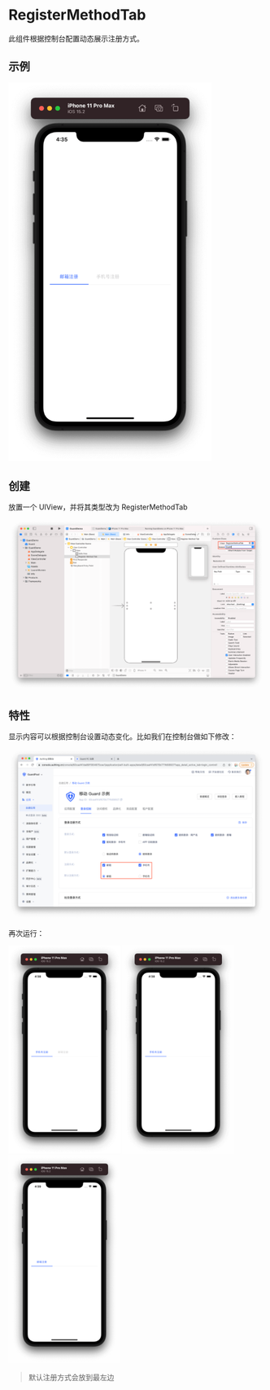 # RegisterMethodTab

<LastUpdated/>

此组件根据控制台配置动态展示注册方式。

## 示例

<img src="./../images/registermethodtab1.png" alt="drawing" width="400"/>

## 创建

放置一个 UIView，并将其类型改为 RegisterMethodTab

![](./../images/registermethodtab2.png)

## 特性

显示内容可以根据控制台设置动态变化。比如我们在控制台做如下修改：

![](./../images/registermethodtab3.png)

再次运行：

<img src="./../images/registermethodtab4.png" alt="drawing" width="220"/>
<img src="./../images/registermethodtab5.png" alt="drawing" width="220"/>
<img src="./../images/registermethodtab6.png" alt="drawing" width="220"/>

>默认注册方式会放到最左边